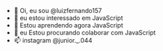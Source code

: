 - 👋 Oi, eu sou @luizfernando157
- 👀 eu estou interessado em JavaScript
- 🌱 Estou aprendendo agora JavaScript
- 💞️ eu Estou procurando colaborar com JavaScript
- 📫 instagram @junior._.044

<!---
luizfernando157/luizfernando157 is a ✨ special ✨ repository because its `README.md` (this file) appears on your GitHub profile.
You can click the Preview link to take a look at your changes.
--->
